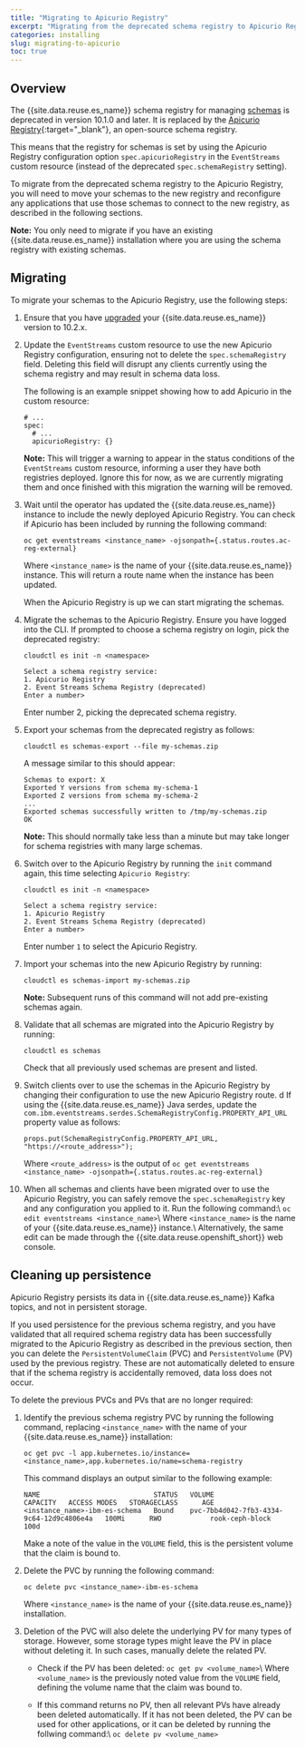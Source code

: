 ```yaml
---
title: "Migrating to Apicurio Registry"
excerpt: "Migrating from the deprecated schema registry to Apicurio Registry."
categories: installing
slug: migrating-to-apicurio
toc: true
---
```


## Overview

The {{site.data.reuse.es_name}} schema registry for managing [schemas](../../schemas/overview/) is deprecated in version 10.1.0 and later. It is replaced by the [Apicurio Registry](https://www.apicur.io/registry/docs/apicurio-registry/1.3.3.Final/index.html){:target="_blank"}, an open-source schema registry.

This means that the registry for schemas is set by using the Apicurio Registry configuration option `spec.apicurioRegistry` in the `EventStreams` custom resource (instead of the deprecated `spec.schemaRegistry` setting).

To migrate from the deprecated schema registry to the Apicurio Registry, you will need to move your schemas to the new registry and reconfigure any applications that use those schemas to connect to the new registry, as described in the following sections.

**Note:** You only need to migrate if you have an existing {{site.data.reuse.es_name}} installation where you are using the schema registry with existing schemas.

## Migrating

To migrate your schemas to the Apicurio Registry, use the following steps:

1. Ensure that you have [upgraded](../../installing/upgrading/) your {{site.data.reuse.es_name}} version to 10.2.x.
2. Update the `EventStreams` custom resource to use the new Apicurio Registry configuration, ensuring not to delete the `spec.schemaRegistry` field. Deleting this field  will disrupt any clients currently using the schema registry and may result in schema data loss.

   The following is an example snippet showing how to add Apicurio in the custom resource:

   ```
   # ...
   spec:
     # ...
     apicurioRegistry: {}
   ```

   **Note:** This will trigger a warning to appear in the status conditions of the `EventStreams` custom resource, informing a user they have both registries deployed. Ignore this for now, as we are currently migrating them and once finished with this migration the warning will be removed.

3. Wait until the operator has updated the {{site.data.reuse.es_name}} instance to include the newly deployed Apicurio Registry. You can check if Apicurio has been included by running the following command:

   `oc get eventstreams <instance_name> -ojsonpath={.status.routes.ac-reg-external}`

   Where `<instance_name>` is the name of your {{site.data.reuse.es_name}} instance. This will return a route name when the instance has been updated.

   When the Apicurio Registry is up we can start migrating the schemas.

4. Migrate the schemas to the Apicurio Registry. Ensure you have logged into the CLI. If prompted to choose a schema registry on login, pick the deprecated registry:

   ```
   cloudctl es init -n <namespace>

   Select a schema registry service:
   1. Apicurio Registry
   2. Event Streams Schema Registry (deprecated)
   Enter a number>
   ```

   Enter number 2, picking the deprecated schema registry.

5. Export your schemas from the deprecated registry as follows:

   `cloudctl es schemas-export --file my-schemas.zip`

   A message similar to this should appear:
   ```
   Schemas to export: X
   Exported Y versions from schema my-schema-1
   Exported Z versions from schema my-schema-2
   ...
   Exported schemas successfully written to /tmp/my-schemas.zip
   OK
   ```
   **Note:** This should normally take less than a minute but may take longer for schema registries with many large schemas.

6. Switch over to the Apicurio Registry by running the `init` command again, this time selecting `Apicurio Registry`:

   ```
   cloudctl es init -n <namespace>

   Select a schema registry service:
   1. Apicurio Registry
   2. Event Streams Schema Registry (deprecated)
   Enter a number>
   ```
   Enter number `1` to select the Apicurio Registry.

7. Import your schemas into the new Apicurio Registry by running:

   `cloudctl es schemas-import my-schemas.zip`

   **Note:** Subsequent runs of this command will not add pre-existing schemas again.

8. Validate that all schemas are migrated into the Apicurio Registry by running:

   `cloudctl es schemas`

   Check that all previously used schemas are present and listed.

9. Switch clients over to use the schemas in the Apicurio Registry by changing their configuration to use the new Apicurio Registry route.
   d
   If using the {{site.data.reuse.es_name}} Java serdes, update the `com.ibm.eventstreams.serdes.SchemaRegistryConfig.PROPERTY_API_URL` property value as follows:
   ```
   props.put(SchemaRegistryConfig.PROPERTY_API_URL, "https://<route_address>");
   ```
   Where `<route_address>` is the output of `oc get eventstreams <instance_name> -ojsonpath={.status.routes.ac-reg-external}`

10. When all schemas and clients have been migrated over to use the Apicurio Registry, you can safely remove the `spec.schemaRegistry` key and any configuration you applied to it. Run the following command:\\
   `oc edit eventstreams <instance_name>`\\
   Where `<instance_name>` is the name of your {{site.data.reuse.es_name}} instance.\\
   Alternatively, the same edit can be made through the {{site.data.reuse.openshift_short}} web console.


## Cleaning up persistence

Apicurio Registry persists its data in {{site.data.reuse.es_name}} Kafka topics, and not in persistent storage.

If you used persistence for the previous schema registry, and you have validated that all required schema registry data has been successfully migrated to the Apicurio Registry as described in the previous section, then you can delete the `PersistentVolumeClaim` (PVC) and `PersistentVolume` (PV) used by the previous registry. These are not automatically deleted to ensure that if the schema registry is accidentally removed, data loss does not occur.

To delete the previous PVCs and PVs that are no longer required:

1. Identify the previous schema registry PVC by running the following command, replacing `<instance_name>` with the name of your {{site.data.reuse.es_name}} installation:

   `oc get pvc -l app.kubernetes.io/instance=<instance_name>,app.kubernetes.io/name=schema-registry`

   This command displays an output similar to the following example:
   ```
   NAME                            STATUS   VOLUME                                     CAPACITY   ACCESS MODES   STORAGECLASS      AGE
   <instance_name>-ibm-es-schema   Bound    pvc-7bb4d042-7fb3-4334-9c64-12d9c4806e4a   100Mi      RWO            rook-ceph-block   100d
   ```
   Make a note of the value in the `VOLUME` field, this is the persistent volume that the claim is bound to.

2. Delete the PVC by running the following command:

   `oc delete pvc <instance_name>-ibm-es-schema`

   Where `<instance_name>` is the name of your {{site.data.reuse.es_name}} installation.

3. Deletion of the PVC will also delete the underlying PV for many types of storage. However, some storage types might leave the PV in place without deleting it. In such cases, manually delete the related PV.

   - Check if the PV has been deleted:
   `oc get pv <volume_name>`\\
   Where `<volume_name>` is the previously noted value from the `VOLUME` field, defining the volume name that the claim was bound to.

   - If this command returns no PV, then all relevant PVs have already been deleted automatically. If it has not been deleted, the PV can be used for other applications, or it can be deleted by running the follwing command:\\
   `oc delete pv <volume_name>`
